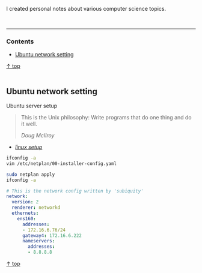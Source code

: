 I created personal notes about various computer science topics.

<br><hr>
### Contents

- [Ubuntu network setting](#ubuntu-network-setting)

[↑ top](#contents)
<br><br>


## Ubuntu network setting

Ubuntu server setup

> This is the Unix philosophy: Write programs
> that do one thing and do it well.
>
> *Doug McIlroy*

- [*linux setup*](https://github.com/gyuho/learn/tree/master/doc/linux_setup)


```sh
ifconfig -a
vim /etc/netplan/00-installer-config.yaml

sudo netplan apply
ifconfig -a
```

```yaml
# This is the network config written by 'subiquity'
network:
  version: 2
  renderer: networkd
  ethernets:
    ens160:
      addresses:
      - 172.16.6.76/24
      gateway4: 172.16.6.222
      nameservers:
        addresses:
        - 8.8.8.8
```

[↑ top](#contents)
<br><br>

